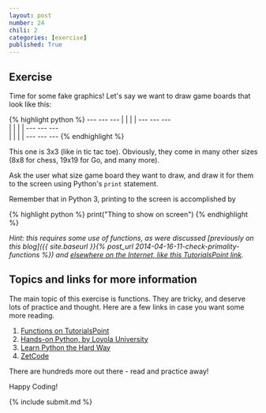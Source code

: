 ```yaml
---
layout: post
number: 24
chili: 2
categories: [exercise]
published: True
---
```


## Exercise

Time for some fake graphics! Let's say we want to draw game boards that look like this: 

{% highlight python %}
	 --- --- --- 
	|   |   |   | 
	 --- --- ---  
	|   |   |   | 
	 --- --- ---  
	|   |   |   | 
	 --- --- --- 
{% endhighlight %}

This one is 3x3 (like in tic tac toe). Obviously, they come in many other sizes (8x8 for chess, 19x19 for Go, and many more).

Ask the user what size game board they want to draw, and draw it for them to the screen using Python's `print` statement. 

Remember that in Python 3, printing to the screen is accomplished by

{% highlight python %}
  print("Thing to show on screen")
{% endhighlight %}

_Hint: this requires some use of functions, as were discussed [previously on this blog]({{ site.baseurl }}{% post_url 2014-04-16-11-check-primality-functions %}) and [elsewhere on the Internet, like this TutorialsPoint link](http://www.tutorialspoint.com/python/python_functions.htm)._

## Topics and links for more information

The main topic of this exercise is functions. They are tricky, and deserve lots of practice and thought. Here are a few links in case you want some more reading.

1. [Functions on TutorialsPoint](http://www.tutorialspoint.com/python/python_functions.htm)
2. [Hands-on Python, by Loyola University](http://anh.cs.luc.edu/python/hands-on/3.1/handsonHtml/functions.html)
3. [Learn Python the Hard Way](http://learnpythonthehardway.org/book/ex21.html)
4. [ZetCode](http://zetcode.com/lang/python/functions/)

There are hundreds more out there - read and practice away!


Happy Coding!

{% include submit.md %}